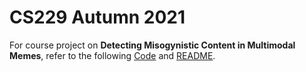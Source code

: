 # CS229 Autumn 2021

For course project on **Detecting Misogynistic Content in Multimodal Memes**, refer to the following [Code](Project/MAMI/) and [README](Project/MAMI/README.md).
